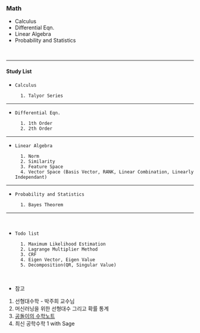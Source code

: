 ### Math

- Calculus
- Differential Eqn.
- Linear Algebra
- Probability and Statistics



<br>

---

#### Study List 

- `Calculus`

        1. Talyor Series

---

- `Differential Eqn.`

        1. 1th Order
        2. 2th Order

---

- `Linear Algebra`

        1. Norm
        2. Similarity
        3. Feature Space 
        4. Vector Space (Basis Vector, RANK, Linear Combination, Linearly Independant)

---

- `Probability and Statistics`

        1. Bayes Theorem

---


<br>

- `Todo list`

        1. Maximum Likelihood Estimation        
        2. Lagrange Multiplier Method
        3. CRF 
        4. Eigen Vector, Eigen Value
        5. Decomposition(QR, Singular Value)    

<br>        
        
- 참고

1. 선형대수학 - 박주희 교수님       
2. 머신러닝을 위한 선형대수 그리고 확률 통계
3. [공돌이의 수학노트](https://angeloyeo.github.io/2020/09/07/basic_vector_operation.html)        
4. 최신 공학수학 1 with Sage 